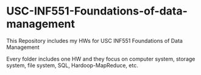 # USC-INF551-Foundations-of-data-management

This Repository includes my HWs for USC INF551 Foundations of Data Management 

Every folder includes one HW and they focus on computer system, storage system, file system, SQL, Hardoop-MapReduce, etc. 
